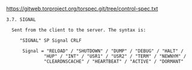 
<https://gitweb.torproject.org/torspec.git/tree/control-spec.txt>

```text
3.7. SIGNAL

  Sent from the client to the server. The syntax is:

     "SIGNAL" SP Signal CRLF

      Signal = "RELOAD" / "SHUTDOWN" / "DUMP" / "DEBUG" / "HALT" /
              "HUP" / "INT" / "USR1" / "USR2" / "TERM" / "NEWNYM" /
              "CLEARDNSCACHE" / "HEARTBEAT" / "ACTIVE" / "DORMANT"
```
